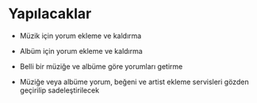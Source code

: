 # Yapılacaklar

- Müzik için yorum ekleme ve kaldırma 

- Albüm için yorum ekleme ve kaldırma

- Belli bir müziğe ve albüme göre yorumları getirme

- Müziğe veya albüme yorum, beğeni ve artist ekleme servisleri gözden geçirilip sadeleştirilecek 
 

